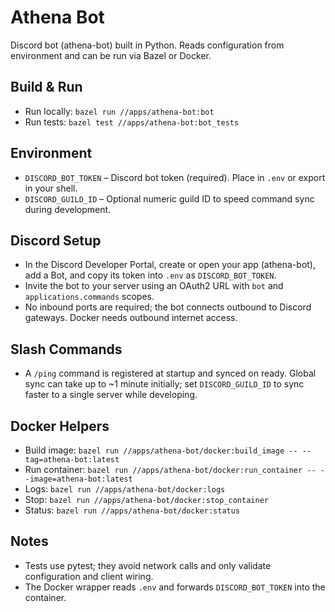 # Athena Bot

Discord bot (athena-bot) built in Python. Reads configuration from environment and can be run via Bazel or Docker.

## Build & Run
- Run locally: `bazel run //apps/athena-bot:bot`
- Run tests: `bazel test //apps/athena-bot:bot_tests`

## Environment
- `DISCORD_BOT_TOKEN` – Discord bot token (required). Place in `.env` or export in your shell.
- `DISCORD_GUILD_ID` – Optional numeric guild ID to speed command sync during development.

## Discord Setup
- In the Discord Developer Portal, create or open your app (athena-bot), add a Bot, and copy its token into `.env` as `DISCORD_BOT_TOKEN`.
- Invite the bot to your server using an OAuth2 URL with `bot` and `applications.commands` scopes.
- No inbound ports are required; the bot connects outbound to Discord gateways. Docker needs outbound internet access.

## Slash Commands
- A `/ping` command is registered at startup and synced on ready. Global sync can take up to ~1 minute initially; set `DISCORD_GUILD_ID` to sync faster to a single server while developing.

## Docker Helpers
- Build image: `bazel run //apps/athena-bot/docker:build_image -- --tag=athena-bot:latest`
- Run container: `bazel run //apps/athena-bot/docker:run_container -- --image=athena-bot:latest`
- Logs: `bazel run //apps/athena-bot/docker:logs`
- Stop: `bazel run //apps/athena-bot/docker:stop_container`
- Status: `bazel run //apps/athena-bot/docker:status`

## Notes
- Tests use pytest; they avoid network calls and only validate configuration and client wiring.
- The Docker wrapper reads `.env` and forwards `DISCORD_BOT_TOKEN` into the container.
